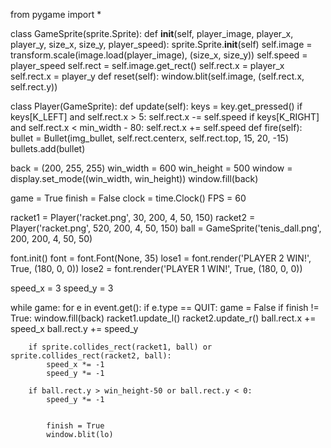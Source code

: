 from pygame import *

class GameSprite(sprite.Sprite):
    def __init__(self, player_image, player_x, player_y, size_x, size_y, player_speed):
        sprite.Sprite.__init__(self)
        self.image = transform.scale(image.load(player_image), (size_x, size_y))
        self.speed = player_speed
        self.rect = self.image.get_rect()
        self.rect.x = player_x
        self.rect.x = player_y
    def reset(self):
        window.blit(self.image, (self.rect.x, self.rect.y))

class Player(GameSprite):
    def update(self):
        keys = key.get_pressed()
        if keys[K_LEFT] and self.rect.x > 5:
            self.rect.x -= self.speed
        if keys[K_RIGHT] and self.rect.x < min_width - 80:
            self.rect.x += self.speed
    def fire(self):
        bullet = Bullet(img_bullet, self.rect.centerx, self.rect.top, 15, 20, -15)
        bullets.add(bullet)

back = (200, 255, 255)
win_width = 600
win_height = 500
window = display.set_mode((win_width, win_height))
window.fill(back)

game = True
finish = False
clock = time.Clock()
FPS = 60

racket1 = Player('racket.png', 30, 200, 4, 50, 150)
racket2 = Player('racket.png', 520, 200, 4, 50, 150)
ball = GameSprite('tenis_dall.png', 200, 200, 4, 50, 50)

font.init()
font = font.Font(None, 35)
lose1 = font.render('PLAYER 2 WIN!', True, (180, 0, 0))
lose2 = font.render('PLAYER 1 WIN!', True, (180, 0, 0))

speed_x = 3
speed_y = 3

while game:
    for e in event.get():
        if e.type == QUIT:
            game = False
    if finish != True:
        window.fill(back)
        racket1.update_l()
        racket2.update_r()
        ball.rect.x += speed_x
        ball.rect.y += speed_y

        if sprite.collides_rect(racket1, ball) or sprite.collides_rect(racket2, ball):
            speed_x *= -1
            speed_y *= -1

        if ball.rect.y > win_height-50 or ball.rect.y < 0:
            speed_y *= -1

        
            finish = True
            window.blit(lo)
